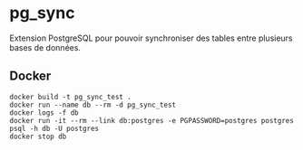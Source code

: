 # pg_sync

Extension PostgreSQL pour pouvoir synchroniser des tables entre plusieurs bases de données.


## Docker

	docker build -t pg_sync_test .
	docker run --name db --rm -d pg_sync_test
	docker logs -f db
	docker run -it --rm --link db:postgres -e PGPASSWORD=postgres postgres psql -h db -U postgres
	docker stop db
